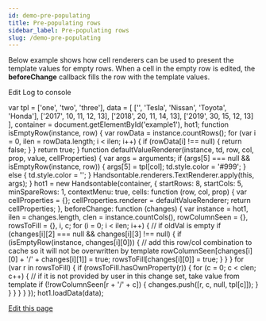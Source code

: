 ```yaml
---
id: demo-pre-populating
title: Pre-populating rows
sidebar_label: Pre-populating rows
slug: /demo-pre-populating
---
```


Below example shows how cell renderers can be used to present the template values for empty rows. When a cell in the empty row is edited, the **beforeChange** callback fills the row with the template values.

Edit Log to console

var tpl = \['one', 'two', 'three'\], data = \[ \['', 'Tesla', 'Nissan', 'Toyota', 'Honda'\], \['2017', 10, 11, 12, 13\], \['2018', 20, 11, 14, 13\], \['2019', 30, 15, 12, 13\] \], container = document.getElementById('example1'), hot1; function isEmptyRow(instance, row) { var rowData = instance.countRows(); for (var i = 0, ilen = rowData.length; i < ilen; i++) { if (rowData\[i\] !== null) { return false; } } return true; } function defaultValueRenderer(instance, td, row, col, prop, value, cellProperties) { var args = arguments; if (args\[5\] === null && isEmptyRow(instance, row)) { args\[5\] = tpl\[col\]; td.style.color = '#999'; } else { td.style.color = ''; } Handsontable.renderers.TextRenderer.apply(this, args); } hot1 = new Handsontable(container, { startRows: 8, startCols: 5, minSpareRows: 1, contextMenu: true, cells: function (row, col, prop) { var cellProperties = {}; cellProperties.renderer = defaultValueRenderer; return cellProperties; }, beforeChange: function (changes) { var instance = hot1, ilen = changes.length, clen = instance.countCols(), rowColumnSeen = {}, rowsToFill = {}, i, c; for (i = 0; i < ilen; i++) { // if oldVal is empty if (changes\[i\]\[2\] === null && changes\[i\]\[3\] !== null) { if (isEmptyRow(instance, changes\[i\]\[0\])) { // add this row/col combination to cache so it will not be overwritten by template rowColumnSeen\[changes\[i\]\[0\] + '/' + changes\[i\]\[1\]\] = true; rowsToFill\[changes\[i\]\[0\]\] = true; } } } for (var r in rowsToFill) { if (rowsToFill.hasOwnProperty(r)) { for (c = 0; c < clen; c++) { // if it is not provided by user in this change set, take value from template if (!rowColumnSeen\[r + '/' + c\]) { changes.push(\[r, c, null, tpl\[c\]\]); } } } } } }); hot1.loadData(data);

[Edit this page](https://github.com/handsontable/docs/edit/8.2.0/tutorials/pre-populating.html)

